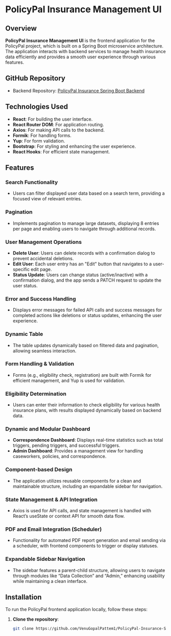 # PolicyPal Insurance Management UI

## Overview
**PolicyPal Insurance Management UI** is the frontend application for the PolicyPal project, which is built on a Spring Boot microservice architecture. The application interacts with backend services to manage health insurance data efficiently and provides a smooth user experience through various features.

## GitHub Repository
- Backend Repository: [PolicyPal Insurance Spring Boot Backend](https://github.com/VenuGopalPattem1/PolicyPal-Insurance-SpringBoot-Backend.git)

## Technologies Used
- **React**: For building the user interface.
- **React Router DOM**: For application routing.
- **Axios**: For making API calls to the backend.
- **Formik**: For handling forms.
- **Yup**: For form validation.
- **Bootstrap**: For styling and enhancing the user experience.
- **React Hooks**: For efficient state management.

## Features

### Search Functionality
- Users can filter displayed user data based on a search term, providing a focused view of relevant entries.

### Pagination
- Implements pagination to manage large datasets, displaying 8 entries per page and enabling users to navigate through additional records.

### User Management Operations
- **Delete User**: Users can delete records with a confirmation dialog to prevent accidental deletions.
- **Edit User**: Each user entry has an "Edit" button that navigates to a user-specific edit page.
- **Status Update**: Users can change status (active/inactive) with a confirmation dialog, and the app sends a PATCH request to update the user status.

### Error and Success Handling
- Displays error messages for failed API calls and success messages for completed actions like deletions or status updates, enhancing the user experience.

### Dynamic Table
- The table updates dynamically based on filtered data and pagination, allowing seamless interaction.

### Form Handling & Validation
- Forms (e.g., eligibility check, registration) are built with Formik for efficient management, and Yup is used for validation.

### Eligibility Determination
- Users can enter their information to check eligibility for various health insurance plans, with results displayed dynamically based on backend data.

### Dynamic and Modular Dashboard
- **Correspondence Dashboard**: Displays real-time statistics such as total triggers, pending triggers, and successful triggers.
- **Admin Dashboard**: Provides a management view for handling caseworkers, policies, and correspondence.

### Component-based Design
- The application utilizes reusable components for a clean and maintainable structure, including an expandable sidebar for navigation.

### State Management & API Integration
- Axios is used for API calls, and state management is handled with React’s useState or context API for smooth data flow.

### PDF and Email Integration (Scheduler)
- Functionality for automated PDF report generation and email sending via a scheduler, with frontend components to trigger or display statuses.

### Expandable Sidebar Navigation
- The sidebar features a parent-child structure, allowing users to navigate through modules like “Data Collection” and “Admin,” enhancing usability while maintaining a clean interface.

## Installation

To run the PolicyPal frontend application locally, follow these steps:

1. **Clone the repository**:
   ```bash
   git clone https://github.com/VenuGopalPattem1/PolicyPal-Insurance-SpringBoot-Backend.git

